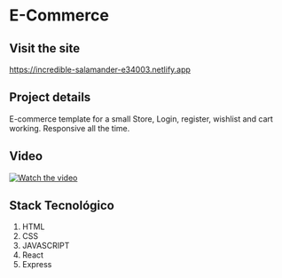 # E-Commerce

## Visit the site
https://incredible-salamander-e34003.netlify.app

## Project details
E-commerce template for a small Store, Login, register, wishlist and cart working.
Responsive all the time.

## Video
[![Watch the video](https://i.imgur.com/DlkHyMB.png)](https://youtu.be/bAGKg3FScsA)

## Stack Tecnológico 

1. HTML
2. CSS
3. JAVASCRIPT
4. React
5. Express
